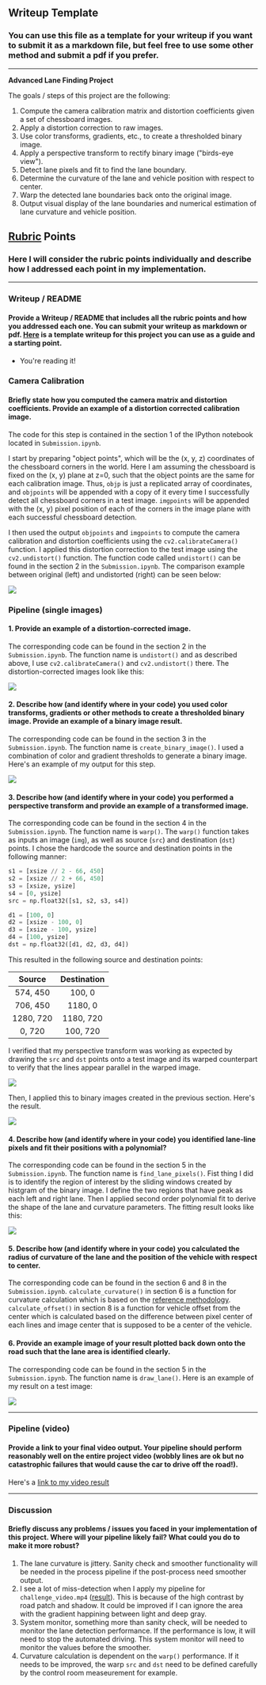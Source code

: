 ## Writeup Template

### You can use this file as a template for your writeup if you want to submit it as a markdown file, but feel free to use some other method and submit a pdf if you prefer.

---

**Advanced Lane Finding Project**

The goals / steps of this project are the following:

1. Compute the camera calibration matrix and distortion coefficients given a set of chessboard images.
1. Apply a distortion correction to raw images.
1. Use color transforms, gradients, etc., to create a thresholded binary image.
1. Apply a perspective transform to rectify binary image ("birds-eye view").
1. Detect lane pixels and fit to find the lane boundary.
1. Determine the curvature of the lane and vehicle position with respect to center.
1. Warp the detected lane boundaries back onto the original image.
1. Output visual display of the lane boundaries and numerical estimation of lane curvature and vehicle position.

## [Rubric](https://review.udacity.com/#!/rubrics/571/view) Points

### Here I will consider the rubric points individually and describe how I addressed each point in my implementation.  

---

### Writeup / README

#### Provide a Writeup / README that includes all the rubric points and how you addressed each one.  You can submit your writeup as markdown or pdf.  [Here](https://github.com/udacity/CarND-Advanced-Lane-Lines/blob/master/writeup_template.md) is a template writeup for this project you can use as a guide and a starting point.  

* You're reading it!

### Camera Calibration

#### Briefly state how you computed the camera matrix and distortion coefficients. Provide an example of a distortion corrected calibration image.

The code for this step is contained in the section 1 of the IPython notebook located in `Submission.ipynb`.  

I start by preparing "object points", which will be the (x, y, z) coordinates of the chessboard corners in the world. Here I am assuming the chessboard is fixed on the (x, y) plane at z=0, such that the object points are the same for each calibration image.  Thus, `objp` is just a replicated array of coordinates, and `objpoints` will be appended with a copy of it every time I successfully detect all chessboard corners in a test image.  `imgpoints` will be appended with the (x, y) pixel position of each of the corners in the image plane with each successful chessboard detection.  

I then used the output `objpoints` and `imgpoints` to compute the camera calibration and distortion coefficients using the `cv2.calibrateCamera()` function.  I applied this distortion correction to the test image using the `cv2.undistort()` function. The function code called `undistort()` can be found in the section 2 in the `Submission.ipynb`. The comparison example between original (left) and undistorted (right) can be seen below: 

<img src=./output_images/undist_chessboard/comparison.png>

### Pipeline (single images)

#### 1. Provide an example of a distortion-corrected image.

The corresponding code can be found in the section 2 in the `Submission.ipynb`. The function name is `undistort()` and as described above, I use `cv2.calibrateCamera()` and `cv2.undistort()` there. The distortion-corrected images look like this:

<img src=./output_images/undist_images/undist_images.png>


#### 2. Describe how (and identify where in your code) you used color transforms, gradients or other methods to create a thresholded binary image.  Provide an example of a binary image result.

The corresponding code can be found in the section 3 in the `Submission.ipynb`. The function name is `create_binary_image()`. I used a combination of color and gradient thresholds to generate a binary image.  Here's an example of my output for this step.

<img src=./output_images/binary_images/binary_images.png>

#### 3. Describe how (and identify where in your code) you performed a perspective transform and provide an example of a transformed image.

The corresponding code can be found in the section 4 in the `Submission.ipynb`. The function name is `warp()`.  The `warp()` function takes as inputs an image (`img`), as well as source (`src`) and destination (`dst`) points.  I chose the hardcode the source and destination points in the following manner:

```python
s1 = [xsize // 2 - 66, 450]
s2 = [xsize // 2 + 66, 450]
s3 = [xsize, ysize]
s4 = [0, ysize]
src = np.float32([s1, s2, s3, s4])

d1 = [100, 0]
d2 = [xsize - 100, 0]
d3 = [xsize - 100, ysize]
d4 = [100, ysize]
dst = np.float32([d1, d2, d3, d4])
```

This resulted in the following source and destination points:

| Source        | Destination   | 
|:-------------:|:-------------:| 
| 574, 450      | 100, 0        | 
| 706, 450      | 1180, 0      |
| 1280, 720     | 1180, 720      |
| 0, 720        | 100, 720        |

I verified that my perspective transform was working as expected by drawing the `src` and `dst` points onto a test image and its warped counterpart to verify that the lines appear parallel in the warped image.

<img src=./output_images/warped_images/warped_image.png>

Then, I applied this to binary images created in the previous section. Here's the result.

<img src=./output_images/binary_warped_images/binary_warped_images.png>


#### 4. Describe how (and identify where in your code) you identified lane-line pixels and fit their positions with a polynomial?

The corresponding code can be found in the section 5 in the `Submission.ipynb`. The function name is `find_lane_pixels()`.  Fist thing I did is to identify the region of interest by the sliding windows created by histgram of the binary image.   I define the two regions that have peak as each left and right lane. Then I applied second order polynomial fit to derive the shape of the lane and curvature parameters. The fitting result looks like this:

<img src=./output_images/fit_images/fit_images.png>


#### 5. Describe how (and identify where in your code) you calculated the radius of curvature of the lane and the position of the vehicle with respect to center.

The corresponding code can be found in the section 6 and 8 in the `Submission.ipynb`. `calculate_curvature()` in section 6 is a function for curvature calculation which is based on the [reference methodology](https://www.intmath.com/applications-differentiation/8-radius-curvature.php). `calculate_offset()` in section 8 is a function for vehicle offset from the center which is calculated based on the difference between pixel center of each lines and image center that is supposed to be a center of the vehicle.


#### 6. Provide an example image of your result plotted back down onto the road such that the lane area is identified clearly.

The corresponding code can be found in the section 5 in the `Submission.ipynb`. The function name is `draw_lane()`.  Here is an example of my result on a test image:

<img src=./output_images/filled_images/filled_images_with_parameters.png>

---

### Pipeline (video)

#### Provide a link to your final video output.  Your pipeline should perform reasonably well on the entire project video (wobbly lines are ok but no catastrophic failures that would cause the car to drive off the road!).

Here's a [link to my video result](./output_videos/processed_project_video.mp4)

---

### Discussion

#### Briefly discuss any problems / issues you faced in your implementation of this project.  Where will your pipeline likely fail?  What could you do to make it more robust?

1. The lane curvature is jittery. Sanity check and smoother functionality will be needed in the process pipeline if the post-process need smoother output.
1. I see a lot of miss-detection when I apply my pipeline for `challenge_video.mp4` ([result](./output_videos/processed_project_video.mp4)). This is because of the high contrast by road patch and shadow. It could be improved if I can ignore the area with the gradient happining between light and deep gray.
1. System monitor, something more than sanity check, will be needed to monitor the lane detection performance. If the performance is low, it will need to stop the automated driving. This system monitor will need to monitor the values before the smoother. 
1. Curvature calculation is dependent on the `warp()` performance. If it needs to be improved, the warp `src` and `dst` need to be defined carefully by the control room measeurement for example.
